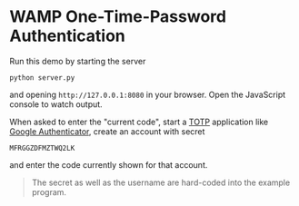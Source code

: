 # WAMP One-Time-Password Authentication

Run this demo by starting the server

	python server.py

and opening `http://127.0.0.1:8080` in your browser. Open the JavaScript console to watch output.

When asked to enter the "current code", start a [TOTP](http://en.wikipedia.org/wiki/Time-based_One-time_Password_Algorithm) application like [Google Authenticator](http://en.wikipedia.org/wiki/Google_Authenticator), create an account with secret

	MFRGGZDFMZTWQ2LK

and enter the code currently shown for that account.

> The secret as well as the username are hard-coded into the example program.

